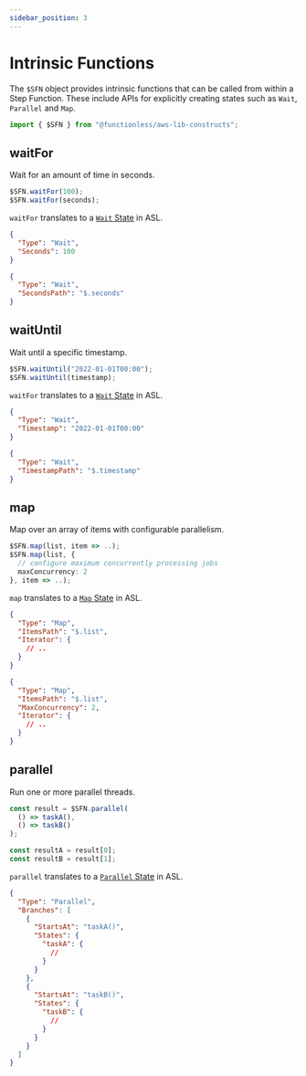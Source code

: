 ```yaml
---
sidebar_position: 3
---
```


# Intrinsic Functions

The `$SFN` object provides intrinsic functions that can be called from within a Step Function. These include APIs for explicitly creating states such as `Wait`, `Parallel` and `Map`.

```ts
import { $SFN } from "@functionless/aws-lib-constructs";
```

## waitFor

Wait for an amount of time in seconds.

```ts
$SFN.waitFor(100);
$SFN.waitFor(seconds);
```

`waitFor` translates to a [`Wait` State](https://docs.aws.amazon.com/step-functions/latest/dg/amazon-states-language-wait-state.html) in ASL.

```json
{
  "Type": "Wait",
  "Seconds": 100
}
```

```json
{
  "Type": "Wait",
  "SecondsPath": "$.seconds"
}
```

## waitUntil

Wait until a specific timestamp.

```ts
$SFN.waitUntil("2022-01-01T00:00");
$SFN.waitUntil(timestamp);
```

`waitFor` translates to a [`Wait` State](https://docs.aws.amazon.com/step-functions/latest/dg/amazon-states-language-wait-state.html) in ASL.

```json
{
  "Type": "Wait",
  "Timestamp": "2022-01-01T00:00"
}
```

```json
{
  "Type": "Wait",
  "TimestampPath": "$.timestamp"
}
```

## map

Map over an array of items with configurable parallelism.

```ts
$SFN.map(list, item => ..);
$SFN.map(list, {
  // configure maximum concurrently processing jobs
  maxConcurrency: 2
}, item => ..);
```

`map` translates to a [`Map` State](https://docs.aws.amazon.com/step-functions/latest/dg/amazon-states-language-map-state.html) in ASL.

```json
{
  "Type": "Map",
  "ItemsPath": "$.list",
  "Iterator": {
    // ..
  }
}
```

```json
{
  "Type": "Map",
  "ItemsPath": "$.list",
  "MaxConcurrency": 2,
  "Iterator": {
    // ..
  }
}
```

## parallel

Run one or more parallel threads.

```ts
const result = $SFN.parallel(
  () => taskA(),
  () => taskB()
);

const resultA = result[0];
const resultB = result[1];
```

`parallel` translates to a [`Parallel` State](https://docs.aws.amazon.com/step-functions/latest/dg/amazon-states-language-parallel-state.html) in ASL.

```json
{
  "Type": "Parallel",
  "Branches": [
    {
      "StartsAt": "taskA()",
      "States": {
        "taskA": {
          //
        }
      }
    },
    {
      "StartsAt": "taskB()",
      "States": {
        "taskB": {
          //
        }
      }
    }
  ]
}
```
